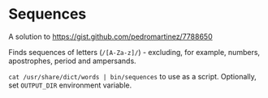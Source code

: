# Sequences

A solution to https://gist.github.com/pedromartinez/7788650

Finds sequences of letters (`/[A-Za-z]/`) - excluding, for example, numbers, apostrophes, period and ampersands.

`cat /usr/share/dict/words | bin/sequences` to use as a script. Optionally, set `OUTPUT_DIR` environment variable.
